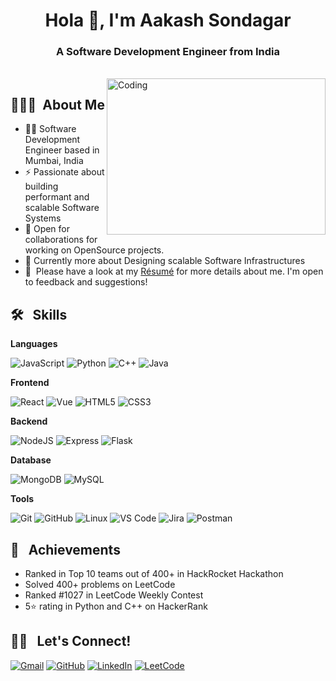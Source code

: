 <h1 align="center">Hola 👋, I'm Aakash Sondagar</h1>
<h3 align="center">A Software Development Engineer from India</h3>

</br>

<img align="right" alt="Coding" width="350" height="250" src="https://media.giphy.com/media/qgQUggAC3Pfv687qPC/giphy.gif"> 


## 👨🏻‍💻 &nbsp;About Me

- 👨‍💻 Software Development Engineer based in Mumbai, India
- ⚡ Passionate about building performant and scalable Software Systems
- 🔭 Open for collaborations for working on OpenSource projects.
- 🌱 Currently more about Designing scalable Software Infrastructures
- 📄 &nbsp;Please have a look at my [Résumé](https://instahyre-2.s3-ap-south-1.amazonaws.com/media/resume/2381689/aee3f8baaf/Aakash_Sondagar.pdf) for more details about me. I'm open to feedback and suggestions!


## 🛠 &nbsp; Skills

**Languages**

![JavaScript](https://img.shields.io/badge/JavaScript-F7DF1E?style=for-the-badge&logo=javascript&logoColor=black)
![Python](https://img.shields.io/badge/Python-3776AB?style=for-the-badge&logo=python&logoColor=white)
![C++](https://img.shields.io/badge/C%2B%2B-00599C?style=for-the-badge&logo=c%2B%2B&logoColor=white) 
![Java](https://img.shields.io/badge/Java-ED8B00?style=for-the-badge&logo=java&logoColor=white)

**Frontend** 

![React](https://img.shields.io/badge/React-20232A?style=for-the-badge&logo=react&logoColor=61DAFB)
![Vue](https://img.shields.io/badge/Vue.js-35495E?style=for-the-badge&logo=vue.js&logoColor=4FC08D)
![HTML5](https://img.shields.io/badge/HTML5-E34F26?style=for-the-badge&logo=html5&logoColor=white)
![CSS3](https://img.shields.io/badge/CSS3-1572B6?style=for-the-badge&logo=css3&logoColor=white)

**Backend**

![NodeJS](https://img.shields.io/badge/Node.js-43853D?style=for-the-badge&logo=node.js&logoColor=white)
![Express](https://img.shields.io/badge/Express.js-404D59?style=for-the-badge)
![Flask](https://img.shields.io/badge/Flask-000000?style=for-the-badge&logo=flask&logoColor=white)

**Database** 

![MongoDB](https://img.shields.io/badge/MongoDB-4EA94B?style=for-the-badge&logo=mongodb&logoColor=white)
![MySQL](https://img.shields.io/badge/MySQL-00000F?style=for-the-badge&logo=mysql&logoColor=white)

**Tools**

![Git](https://img.shields.io/badge/Git-F05032?style=for-the-badge&logo=git&logoColor=white)
![GitHub](https://img.shields.io/badge/GitHub-100000?style=for-the-badge&logo=github&logoColor=white)
![Linux](https://img.shields.io/badge/Linux-FCC624?style=for-the-badge&logo=linux&logoColor=black)
![VS Code](https://img.shields.io/badge/Visual_Studio_Code-0078D4?style=for-the-badge&logo=visual%20studio%20code&logoColor=white)
![Jira](https://img.shields.io/badge/Jira-0052CC?style=for-the-badge&logo=Jira&logoColor=white)
![Postman](https://img.shields.io/badge/Postman-FF6C37?style=for-the-badge&logo=Postman&logoColor=white)

## 🌟 &nbsp; Achievements

- Ranked in Top 10 teams out of 400+ in HackRocket Hackathon
- Solved 400+ problems on LeetCode 
- Ranked #1027 in LeetCode Weekly Contest
- 5⭐ rating in Python and C++ on HackerRank

## 🤝🏻 &nbsp; Let's Connect!

[![Gmail](https://img.shields.io/badge/Gmail-F05032?style=for-the-badge&logo=gmail&logoColor=white)](mailto:aakashsondar@gmail.com)
[![GitHub](https://img.shields.io/badge/GitHub-100000?style=for-the-badge&logo=github&logoColor=white)](https://github.com/Aakash-Sondagar) 
[![LinkedIn](https://img.shields.io/badge/LinkedIn-0077B5?style=for-the-badge&logo=linkedin&logoColor=white)](https://www.linkedin.com/in/aakash-sondagar/)
[![LeetCode](https://img.shields.io/badge/-LeetCode-FFA116?style=for-the-badge&logo=LeetCode&logoColor=black)](https://leetcode.com/Aakash_Sondagar/)
